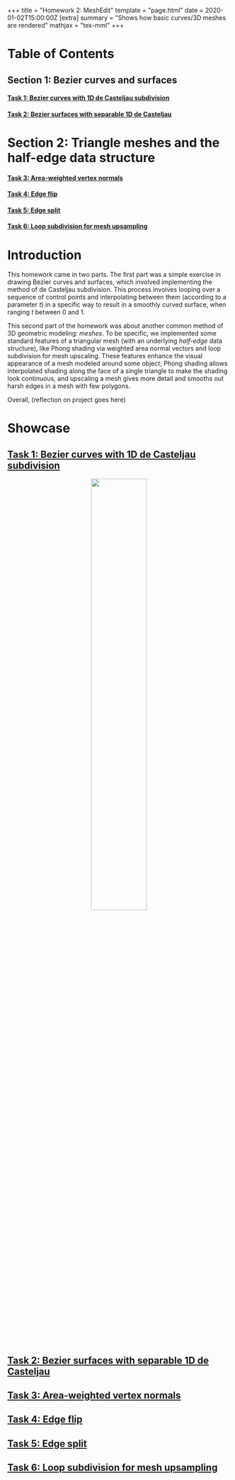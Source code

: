 +++
title = "Homework 2: MeshEdit"
template = "page.html"
date = 2020-01-02T15:00:00Z
[extra]
summary = "Shows how basic curves/3D meshes are rendered"
mathjax = "tex-mml"
+++

# Table of Contents
## Section 1: Bezier curves and surfaces
#### [Task 1: Bezier curves with 1D de Casteljau subdivision](task1)
#### [Task 2: Bezier surfaces with separable 1D de Casteljau](task2)
# Section 2: Triangle meshes and the half-edge data structure
#### [Task 3: Area-weighted vertex normals](task3)
#### [Task 4: Edge flip](task4)
#### [Task 5: Edge split](task5)
#### [Task 6: Loop subdivision for mesh upsampling](task6)

# Introduction
This homework came in two parts.
The first part was a simple exercise in drawing Bezier curves and surfaces, which involved implementing the method of de Casteljau subdivision.
This process involves looping over a sequence of control points and interpolating between them (according to a parameter $t$) in a specific way to result in a smoothly curved surface, when ranging $t$ between 0 and 1.

This second part of the homework was about another common method of 3D geometric modeling: *meshes*.
To be specific, we implemented some standard features of a triangular mesh (with an underlying *half-edge* data structure), like Phong shading via weighted area normal vectors and loop subdivision for mesh upscaling.
These features enhance the visual appearance of a mesh modeled around some object; Phong shading allows interpolated shading along the face of a single triangle to make the shading look continuous, and upscaling a mesh gives more detail and smooths out harsh edges in a mesh with few polygons.

Overall, \(reflection on project goes here\)

# Showcase
## [Task 1: Bezier curves with 1D de Casteljau subdivision](task1)
<p style="text-align:center">
<img src="./task1-full-curve.png" style = "width:50%">
</p>

## [Task 2: Bezier surfaces with separable 1D de Casteljau](task2)

## [Task 3: Area-weighted vertex normals](task3)

## [Task 4: Edge flip](task4)

## [Task 5: Edge split](task5)

## [Task 6: Loop subdivision for mesh upsampling](task6)
